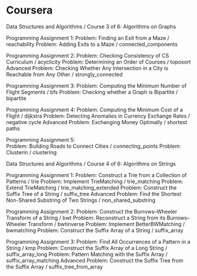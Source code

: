 # Coursera

Data Structures and Algorithms / Course 3 of 6: Algorithms on Graphs

Programming Assignment 1: 
  Problem: Finding an Exit from a Maze / reachability
  Problem: Adding Exits to a Maze / connected_components

Programming Assignment 2:
  Problem: Checking Consistency of CS Curriculum / acyclicity
  Problem: Determining an Order of Courses / toposort
  Advanced Problem: Checking Whether Any Intersection in a City is Reachable from Any Other / strongly_connected

Programming Assignment 3:
  Problem: Computing the Minimum Number of Flight Segments / bfs
  Problem: Checking whether a Graph is Bipartite / bipartite
  
Programming Assignment 4: 
  Problem: Computing the Minimum Cost of a Flight / dijkstra
  Problem: Detecting Anomalies in Currency Exchange Rates / negative cycle
  Advanced Problem: Exchanging Money Optimally / shortest paths

Programming Assignment 5:   
  Problem: Building Roads to Connect Cities / connecting_points
  Problem: Clusterin / clustering
  
Data Structures and Algorithms / Course 4 of 6: Algorithms on Strings

Programming Assignment 1:
  Problem: Construct a Trie from a Collection of Patterns / trie
  Problem: Implement TrieMatching / trie_matching
  Problem: Extend TrieMatching / trie_matching_extended
  Problem: Construct the Suffix Tree of a String / suffix_tree
  Advanced Problem: Find the Shortest Non-Shared Substring of Two Strings / non_shared_substring

Programming Assignment 2:
  Problem: Construct the Burrows–Wheeler Transform of a String / bwt
  Problem: Reconstruct a String from its Burrows–Wheeler Transform / bwtinverse
  Problem: Implement BetterBWMatching / bwmatching
  Problem: Construct the Suffix Array of a String / suffix_array

Programming Assignment 3:
  Problem: Find All Occurrences of a Pattern in a String / kmp
  Problem: Construct the Suffix Array of a Long String / suffix_array_long
  Problem: Pattern Matching with the Suffix Array / suffix_array_matching
  Advanced Problem: Construct the Suffix Tree from the Suffix Array / suffix_tree_from_array

